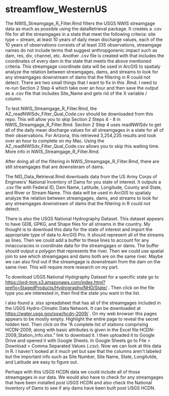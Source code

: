 # streamflow_WesternUS
The NWIS_Streamgage_R_Filter.Rmd filters the USGS NWIS streamgage data as much as possible using the dataRetrieval package. It creates a .csv file for all the streamgages in a state that meet the following criteria: site type = stream, at least 10 years of daily mean discharge values, each of the 10 years of observations consists of at least 335 observations, streamgage names do not include terms that suggest anthropgonenic impact such as dam, res, div, channel, etc. Another .csv file is created with that includes the coordinates of every dam in the state that meets the above mentioned criteria. This streamgage coordinate data will be used in ArcGIS to spatialy analyze the relation between streamgages, dams, and streams to look for any streamgages downstream of dams that the filtering in R could not detect. There are two small things that I want to fix in this .Rmd. I need to re-run Section 2 Step 4 which take over an hour and then save the output as a .csv file that includes Site_Name and gets rid of the X variable / column. 

To test NWIS_Streamgage_R_Filter.Rmd, the AZ_readNWISdv_Filter_Qual_Code.csv should be downloaded from this repo. This will allow you to skip Section 2 Steps 4 - 8 in NWIS_Streamgage_R_Filter.Rmd. Section 2 Step 4 uses readNWISdv to get all of the daily mean discharge values for all streamgages in a state for all of their observations. For Arizona, this retrieved 3,254,235 results and took over an hour to complete on my Mac. Using the AZ_readNWISdv_Filter_Qual_Code.csv allows you to skip this waiting time. More info in NWIS_Streamgage_R_Filter.Rmd.

After doing all of the filtering in  NWIS_Streamgage_R_Filter.Rmd, there are still streamgages that are downsteram of dams. 

The NID_Data_Retrieval.Rmd downloads data from the US Army Corps of Engineers' National Inventory of Dams for you state of interest. It outputs a .csv file with Federal ID, Dam Name, Latitude, Longitude, County and State, and River or Stream Name. This data will be used in ArcGIS to spatialy analyze the relation between streamgages, dams, and streams to look for any streamgages downstream of dams that the filtering in R could not detect.

There is also the USGS National Hydrography Dataset. This dataset appears to have GDB, GPKG, and Shape files for all streams in the country. My thought is to download this data for the state of interest and import the appropriate type of data to ArcGIS Pro. It should represent all of the streams as lines. Then we could add a buffer to these lines to account for any innaccuracies in coordinate data for the streamgages or dams. The buffer should output a polygon that represents the river. Then we could use spatial join to see which streamgages and dams both are on the same river. Maybe we can also find out if the streamgage is downstream from the dam on the same river. This will require more research on my part.

To download USGS National Hydrgraphy Dataset for a specific state go to https://prd-tnm.s3.amazonaws.com/index.html?prefix=StagedProducts/Hydrography/NHD/State/ . Then click on the file type you are interested in, then find the state you want in the list.

I also found a .xlsx spreadsheet that has all of the streamgages included in the USGS Hydro-Climatic Data Network. It can be downloaded at https://water.usgs.gov/osw/hcdn-2009/ . On my web browser this pages appears to be mostly empty. Highlight the entire page to reveal the secret hidden text. Then click on the “A complete list of stations comprising HCDN-2009, along with basic attributes is given in the Excel file HCDN-2009_Station_Info.xlsx.” link to download it. I then uploaded it to Google Drive and opened it with Google Sheets. In Google Sheets go to File > Download > Comma Separated Values (.csv). Now we can look at this data in R. I haven't looked at it much yet but saw that the columns aren't labeled but the important info such as Site Number, Site Name, State, Longitutde, and Latitude are easy to figure out. 

Perhaps with this USGS HCDN data we could include all of those streamgages in our data. We would also have to check for any streamgages that have been installed post USGS HCDN and also check the National Inventory of Dams to see if any dams have been built post USGS HCDN.
